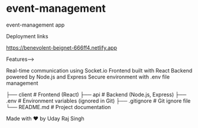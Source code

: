 # event-management
event-management app 

Deployment links  

https://benevolent-beignet-666ff4.netlify.app

Features-->

Real-time communication using Socket.io
Frontend built with React
Backend powered by Node.js and Express
Secure environment with .env file management

├── client        # Frontend (React)
├── api           # Backend (Node.js, Express)
├── .env          # Environment variables (ignored in Git)
├── .gitignore    # Git ignore file
└── README.md     # Project documentation


Made with ❤️ by Uday Raj Singh
